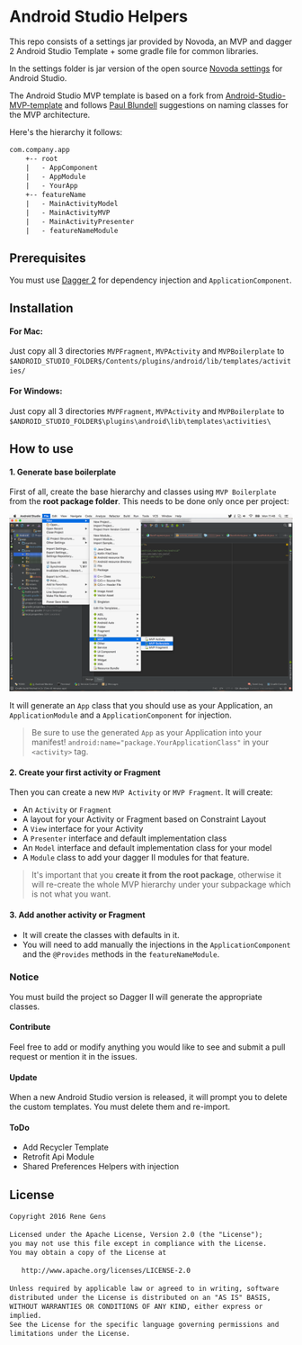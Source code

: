 # Android Studio Helpers

This repo consists of a settings jar provided by Novoda, an MVP and dagger 2 Android Studio Template + some gradle file for common libraries.

In the settings folder is jar version of the open source [Novoda settings](https://medium.com/sebs-top-tips/share-the-settings-with-the-whole-team-android-studio-protip-6-3cce16eb2ea4#.wlu8xdrn6) for Android Studio.

The Android Studio MVP template is based on a fork from [Android-Studio-MVP-template](https://github.com/benoitletondor/Android-Studio-MVP-template) and follows [Paul Blundell](https://www.novoda.com/blog/better-class-naming/) suggestions on naming classes for the MVP architecture. 

Here's the hierarchy it follows:

```
com.company.app
    +-- root
    |   - AppComponent
    |   - AppModule
    |   - YourApp
    +-- featureName
    |   - MainActivityModel
    |   - MainActivityMVP
    |   - MainActivityPresenter
    |   - featureNameModule
```

## Prerequisites

You must use [Dagger 2](http://google.github.io/dagger/) for dependency injection and `ApplicationComponent`.

## Installation

#### For Mac:

Just copy all 3 directories `MVPFragment`, `MVPActivity` and `MVPBoilerplate` to `$ANDROID_STUDIO_FOLDER$/Contents/plugins/android/lib/templates/activities/`

#### For Windows:

Just copy all 3 directories `MVPFragment`, `MVPActivity` and `MVPBoilerplate` to `$ANDROID_STUDIO_FOLDER$\plugins\android\lib\templates\activities\`

## How to use

#### 1. Generate base boilerplate

First of all, create the base hierarchy and classes using `MVP Boilerplate` from the **root package folder**. This needs to be done only once per project:

![Create MVP Boilerplate](static/createboilerplate.png "Create MVP Boilerplate")

It will generate an `App` class that you should use as your Application, an `ApplicationModule` and a `ApplicationComponent` for injection. 

> Be sure to use the generated `App` as your Application into your manifest! 
> `android:name="package.YourApplicationClass"` in your `<activity>` tag.

#### 2. Create your first activity or Fragment

Then you can create a new `MVP Activity` or `MVP Fragment`. It will create:

- An `Activity` or `Fragment`
- A layout for your Activity or Fragment based on Constraint Layout
- A `View` interface for your Activity
- A `Presenter` interface and default implementation class
- An `Model` interface and default implementation class for your model
- A `Module` class to add your dagger II modules for that feature.

> It's important that you **create it from the root package**, otherwise it will re-create the whole MVP hierarchy under your subpackage which is not what you want.

#### 3. Add another activity or Fragment
- It will create the classes with defaults in it.
- You will need to add manually the injections in the `ApplicationComponent` and the `@Provides` methods in the `featureNameModule`.

### Notice

You must build the project so Dagger II will generate the appropriate classes. 

#### Contribute

Feel free to add or modify anything you would like to see and submit a pull request or mention it in the issues. 

#### Update

When a new Android Studio version is released, it will prompt you to delete the custom templates. You must delete them and re-import.

#### ToDo

- Add Recycler Template
- Retrofit Api Module
- Shared Preferences Helpers with injection


## License

    Copyright 2016 Rene Gens

    Licensed under the Apache License, Version 2.0 (the "License");
    you may not use this file except in compliance with the License.
    You may obtain a copy of the License at

       http://www.apache.org/licenses/LICENSE-2.0

    Unless required by applicable law or agreed to in writing, software
    distributed under the License is distributed on an "AS IS" BASIS,
    WITHOUT WARRANTIES OR CONDITIONS OF ANY KIND, either express or implied.
    See the License for the specific language governing permissions and
    limitations under the License.
